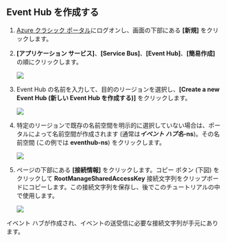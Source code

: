 ## Event Hub を作成する

1. [Azure クラシック ポータル][]にログオンし、画面の下部にある **[新規]** をクリックします。

2. **[アプリケーション サービス]**、**[Service Bus]**、**[Event Hub]**、**[簡易作成]** の順にクリックします。

	![][1]

3. Event Hub の名前を入力して、目的のリージョンを選択し、**[Create a new Event Hub (新しい Event Hub を作成する)]** をクリックします。

	![][2]

4. 特定のリージョンで既存の名前空間を明示的に選択していない場合は、ポータルによって名前空間が作成されます (通常は***イベント ハブ名*-ns**)。その名前空間 (この例では **eventhub-ns**) をクリックします。

	![][3]

5. ページの下部にある **[接続情報]** をクリックします。コピー ボタン (下図) をクリックして **RootManageSharedAccessKey** 接続文字列をクリップボードにコピーします。この接続文字列を保存し、後でこのチュートリアルの中で使用します。

	![][4]

イベント ハブが作成され、イベントの送受信に必要な接続文字列が手元にあります。 

[1]: ./media/event-hubs-create-event-hub/create-event-hub1.png
[2]: ./media/event-hubs-create-event-hub/create-event-hub2.png
[3]: ./media/event-hubs-create-event-hub/create-event-hub3.png
[4]: ./media/event-hubs-create-event-hub/create-conn-str1.png

[Azure クラシック ポータル]: https://manage.windowsazure.com/

<!---HONumber=AcomDC_0824_2016-->